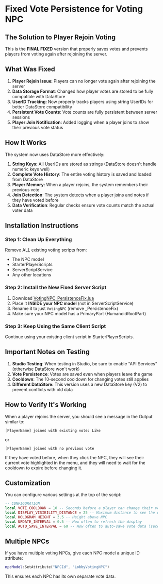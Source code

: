 # Fixed Vote Persistence for Voting NPC

## The Solution to Player Rejoin Voting

This is the **FINAL FIXED** version that properly saves votes and prevents players from voting again after rejoining the server.

## What Was Fixed

1. **Player Rejoin Issue**: Players can no longer vote again after rejoining the server
2. **Data Storage Format**: Changed how player votes are stored to be fully compatible with DataStore
3. **UserID Tracking**: Now properly tracks players using string UserIDs for better DataStore compatibility
4. **Persistent Vote Counts**: Vote counts are fully persistent between server sessions
5. **Player Join Notification**: Added logging when a player joins to show their previous vote status

## How It Works

The system now uses DataStore more effectively:

1. **String Keys**: All UserIDs are stored as strings (DataStore doesn't handle numeric keys well)
2. **Complete Vote History**: The entire voting history is saved and loaded from DataStore
3. **Player Memory**: When a player rejoins, the system remembers their previous vote
4. **Join Detection**: The system detects when a player joins and notes if they have voted before
5. **Data Verification**: Regular checks ensure vote counts match the actual voter data

## Installation Instructions

### Step 1: Clean Up Everything

Remove ALL existing voting scripts from:
- The NPC model
- StarterPlayerScripts
- ServerScriptService
- Any other locations

### Step 2: Install the New Fixed Server Script

1. Download [VotingNPC_PersistenceFix.lua](https://raw.githubusercontent.com/TopStrixStudios/RobloxVotingNPC/main/VotingNPC_PersistenceFix.lua)
2. Place it **INSIDE your NPC model** (not in ServerScriptService)
3. Rename it to just `VotingNPC` (remove _PersistenceFix)
4. Make sure your NPC model has a PrimaryPart (HumanoidRootPart)

### Step 3: Keep Using the Same Client Script

Continue using your existing client script in StarterPlayerScripts.

## Important Notes on Testing

1. **Studio Testing**: When testing in Studio, be sure to enable "API Services" (otherwise DataStore won't work)
2. **Vote Persistence**: Votes are saved even when players leave the game
3. **Cooldown**: The 10-second cooldown for changing votes still applies
4. **Different DataStore**: This version uses a new DataStore key (V2) to prevent conflicts with old data

## How to Verify It's Working

When a player rejoins the server, you should see a message in the Output similar to:
```
[PlayerName] joined with existing vote: Like
```
or
```
[PlayerName] joined with no previous vote
```

If they have voted before, when they click the NPC, they will see their current vote highlighted in the menu, and they will need to wait for the cooldown to expire before changing it.

## Customization

You can configure various settings at the top of the script:

```lua
-- CONFIGURATION
local VOTE_COOLDOWN = 10 -- Seconds before a player can change their vote
local DISPLAY_VISIBILITY_DISTANCE = 25 -- Maximum distance to see the display (studs)
local HOLOGRAM_HEIGHT = 3.5 -- Height above NPC
local UPDATE_INTERVAL = 0.5 -- How often to refresh the display
local AUTO_SAVE_INTERVAL = 60 -- How often to auto-save vote data (seconds)
```

## Multiple NPCs

If you have multiple voting NPCs, give each NPC model a unique ID attribute:

```lua
npcModel:SetAttribute("NPCId", "LobbyVotingNPC")
```

This ensures each NPC has its own separate vote data.